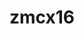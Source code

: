 ---
title: zmcx16
github: https://github.com/zmcx16
mode: dark
transition: 1s
score: 37.9
archetype:
- Github Actions
- Badges | Tags | Icons
---